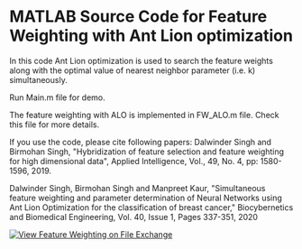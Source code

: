 # MATLAB Source Code for Feature Weighting with Ant Lion optimization

In this code Ant Lion optimization is used to search the feature weights along with the optimal value of nearest neighbor parameter (i.e. k) simultaneously.

Run Main.m file for demo.

The feature weighting with ALO is implemented in FW_ALO.m file. Check this file for more details.

If you use the code, please cite following papers:
Dalwinder Singh and Birmohan Singh, "Hybridization of feature selection and feature weighting for high dimensional data", Applied Intelligence, Vol., 49, No. 4, pp: 1580-1596, 2019.

Dalwinder Singh, Birmohan Singh and Manpreet Kaur, "Simultaneous feature weighting and parameter determination of Neural Networks using Ant Lion Optimization for the classification of breast cancer," Biocybernetics and Biomedical Engineering, Vol. 40, Issue 1, Pages 337-351, 2020

[![View Feature Weighting on File Exchange](https://www.mathworks.com/matlabcentral/images/matlab-file-exchange.svg)](https://in.mathworks.com/matlabcentral/fileexchange/73824-feature-weighting)
